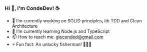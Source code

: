### Hi 👋, i'm CondeDev! :coffee:

- 🔭 I’m currently working on SOLID principles, ith TDD and Clean Architecture
- 🌱 I’m currently learning Node.js and TypeScript
- 📫 How to reach me: gioconded@gmail.com
- ⚡ Fun fact: An unlucky fisherman! :fishing_pole_and_fish::man_facepalming:
